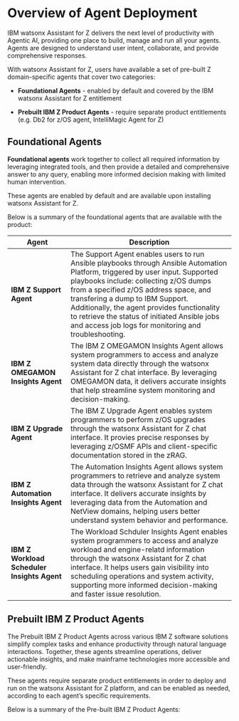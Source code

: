 # Overview of Agent Deployment

IBM watsonx Assistant for Z delivers the next level of productivity with Agentic AI, providing one place to build, manage and run all your agents. Agents are designed to understand user intent, collaborate, and provide comprehensive responses.


With watsonx Assistant for Z, users have available a set of pre-built Z domain-specific agents that cover two categories:

- **Foundational Agents** - enabled by default and covered by the IBM watsonx Assistant for Z entitlement

- **Prebuilt IBM Z Product Agents** - require separate product entitlements (e.g. Db2 for z/OS agent, IntelliMagic Agent for Z)

## Foundational Agents

**Foundational agents** work together to collect all required information by leveraging integrated tools, and then provide a detailed and comprehensive answer to any query, enabling more informed decision making with limited human intervention.

These agents are enabled by default and are available upon installing watsonx Assistant for Z. 

Below is a summary of the foundational agents that are available with the product:

**Agent** | **Description**
--- | --- 
**IBM Z Support Agent** | The Support Agent enables users to run Ansible playbooks through Ansible Automation Platform, triggered by user input. Supported playbooks include: collecting z/OS dumps from a specified z/OS address space, and transfering a dump to IBM Support. Additionally, the agent provides functionality to retrieve the status of initiated Ansible jobs and access job logs for monitoring and troubleshooting.    
**IBM Z OMEGAMON Insights Agent** | The IBM Z OMEGAMON Insights Agent allows system programmers to access and analyze system data directly through the watsonx Assistant for Z chat interface. By leveraging OMEGAMON data, it delivers accurate insights that help streamline system monitoring and decision-making.
**IBM Z Upgrade Agent** | The IBM Z Upgrade Agent enables system programmers to perform z/OS upgrades through the watsonx Assistant for Z chat interface. It provies precise responses by leveraging z/OSMF APIs and client-specific documentation stored in the zRAG.
**IBM Z Automation Insights Agent** | The Automation Insights Agent allows system programmers to retrieve and analyze system data through the watsonx Assistant for Z chat interface. It delivers accurate insights by leveraging data from the Automation and NetView domains, helping users better understand system behavior and performance.
**IBM Z Workload Scheduler Insights Agent** | The Workload Schduler Insights Agent enables system programmers to access and analyze workload and engine-relatd information through the watsonx Assistant for Z chat interface. It helps users gain visibility into scheduling operations and system activity, supporting more informed decision-making and faster issue resolution.


## Prebuilt IBM Z Product Agents

The Prebuilt IBM Z Product Agents across various IBM Z software solutions simplify complex tasks and enhance productivity through natural language interactions. Together, these agents streamline operations, deliver actionable insights, and make mainframe technologies more accessible and user-friendly.

These agents require separate product entitlements in order to deploy and run on the watsonx Assistant for Z platform, and can be enabled as needed, according to each agent’s specific requirements.

Below is a summary of the Pre-built IBM Z Product Agents: